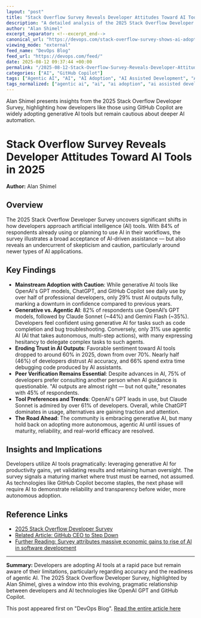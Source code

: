 ```yaml
---
layout: "post"
title: "Stack Overflow Survey Reveals Developer Attitudes Toward AI Tools in 2025"
description: "A detailed analysis of the 2025 Stack Overflow Developer Survey, delving into how developers are adopting AI tools such as ChatGPT and GitHub Copilot, their growing caution toward AI reliability, and the emerging landscape of agentic AI within software development workflows."
author: "Alan Shimel"
excerpt_separator: <!--excerpt_end-->
canonical_url: "https://devops.com/stack-overflow-survey-shows-ai-adoption-for-devs/?utm_source=rss&utm_medium=rss&utm_campaign=stack-overflow-survey-shows-ai-adoption-for-devs"
viewing_mode: "external"
feed_name: "DevOps Blog"
feed_url: "https://devops.com/feed/"
date: 2025-08-12 09:37:44 +00:00
permalink: "/2025-08-12-Stack-Overflow-Survey-Reveals-Developer-Attitudes-Toward-AI-Tools-in-2025.html"
categories: ["AI", "GitHub Copilot"]
tags: ["Agentic AI", "AI", "AI Adoption", "AI Assisted Development", "AI Daily Usage", "AI in Software Development", "AI Outputs", "AI Tools", "AI Trust", "Business Of DevOps", "Claude Sonnet", "Developer Sentiment", "Developer Workflows", "Developers", "Gemini Flash", "Generative AI", "GitHub Copilot", "OpenAI GPT", "Posts", "Social Facebook", "Social LinkedIn", "Social X", "Stack Overflow Survey", "Survey", "Survey Insights"]
tags_normalized: ["agentic ai", "ai", "ai adoption", "ai assisted development", "ai daily usage", "ai in software development", "ai outputs", "ai tools", "ai trust", "business of devops", "claude sonnet", "developer sentiment", "developer workflows", "developers", "gemini flash", "generative ai", "github copilot", "openai gpt", "posts", "social facebook", "social linkedin", "social x", "stack overflow survey", "survey", "survey insights"]
---
```


Alan Shimel presents insights from the 2025 Stack Overflow Developer Survey, highlighting how developers like those using GitHub Copilot are widely adopting generative AI tools but remain cautious about deeper AI automation.<!--excerpt_end-->

# Stack Overflow Survey Reveals Developer Attitudes Toward AI Tools in 2025

**Author:** Alan Shimel

## Overview

The 2025 Stack Overflow Developer Survey uncovers significant shifts in how developers approach artificial intelligence (AI) tools. With 84% of respondents already using or planning to use AI in their workflows, the survey illustrates a broad acceptance of AI-driven assistance — but also reveals an undercurrent of skepticism and caution, particularly around newer types of AI applications.

## Key Findings

- **Mainstream Adoption with Caution**: While generative AI tools like OpenAI's GPT models, ChatGPT, and GitHub Copilot see daily use by over half of professional developers, only 29% trust AI outputs fully, marking a downturn in confidence compared to previous years.
- **Generative vs. Agentic AI**: 82% of respondents use OpenAI’s GPT models, followed by Claude Sonnet (~44%) and Gemini Flash (~35%). Developers feel confident using generative AI for tasks such as code completion and bug troubleshooting. Conversely, only 31% use agentic AI (AI that takes autonomous, multi-step actions), with many expressing hesitancy to delegate complex tasks to such agents.
- **Eroding Trust in AI Outputs**: Favorable sentiment toward AI tools dropped to around 60% in 2025, down from over 70%. Nearly half (46%) of developers distrust AI accuracy, and 66% spend extra time debugging code produced by AI assistants.
- **Peer Verification Remains Essential**: Despite advances in AI, 75% of developers prefer consulting another person when AI guidance is questionable. "AI outputs are almost right — but not quite," resonates with 45% of respondents.
- **Tool Preferences and Trends**: OpenAI's GPT leads in use, but Claude Sonnet is admired by over 61% of developers. Overall, while ChatGPT dominates in usage, alternatives are gaining traction and attention.
- **The Road Ahead**: The community is embracing generative AI, but many hold back on adopting more autonomous, agentic AI until issues of maturity, reliability, and real-world efficacy are resolved.

## Insights and Implications

Developers utilize AI tools pragmatically: leveraging generative AI for productivity gains, yet validating results and retaining human oversight. The survey signals a maturing market where trust must be earned, not assumed. As technologies like GitHub Copilot become staples, the next phase will require AI to demonstrate reliability and transparency before wider, more autonomous adoption.

## Reference Links

- [2025 Stack Overflow Developer Survey](https://survey.stackoverflow.co/2025/)
- [Related Article: GitHub CEO to Step Down](https://devops.com/github-ceo-to-step-down-as-company-is-more-tightly-embraced-by-microsofts-coreai-team/)
- [Further Reading: Survey attributes massive economic gains to rise of AI in software development](https://devops.com/survey-attributes-massive-economic-gains-to-rise-of-ai-in-software-development/)

---

**Summary:**
Developers are adopting AI tools at a rapid pace but remain aware of their limitations, particularly regarding accuracy and the readiness of agentic AI. The 2025 Stack Overflow Developer Survey, highlighted by Alan Shimel, gives a window into this evolving, pragmatic relationship between developers and AI technologies like OpenAI GPT and GitHub Copilot.

This post appeared first on "DevOps Blog". [Read the entire article here](https://devops.com/stack-overflow-survey-shows-ai-adoption-for-devs/?utm_source=rss&utm_medium=rss&utm_campaign=stack-overflow-survey-shows-ai-adoption-for-devs)
